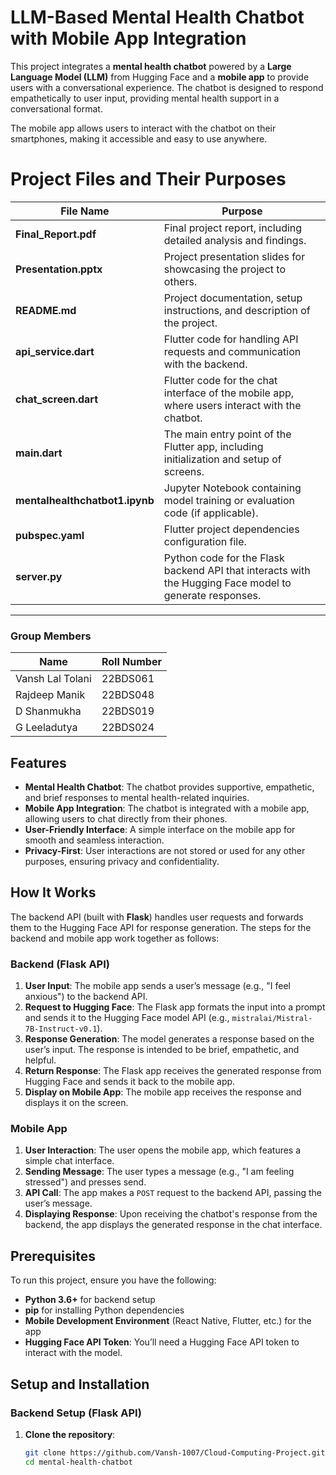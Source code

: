 # LLM-Based Mental Health Chatbot with Mobile App Integration

This project integrates a **mental health chatbot** powered by a **Large Language Model (LLM)** from Hugging Face and a **mobile app** to provide users with a conversational experience. The chatbot is designed to respond empathetically to user input, providing mental health support in a conversational format.

The mobile app allows users to interact with the chatbot on their smartphones, making it accessible and easy to use anywhere.

# Project Files and Their Purposes

| **File Name**                | **Purpose**                                                                 |
|------------------------------|-----------------------------------------------------------------------------|
| **Final_Report.pdf**          | Final project report, including detailed analysis and findings.             |
| **Presentation.pptx**         | Project presentation slides for showcasing the project to others.           |
| **README.md**                 | Project documentation, setup instructions, and description of the project.  |
| **api_service.dart**          | Flutter code for handling API requests and communication with the backend.  |
| **chat_screen.dart**          | Flutter code for the chat interface of the mobile app, where users interact with the chatbot. |
| **main.dart**                 | The main entry point of the Flutter app, including initialization and setup of screens. |
| **mentalhealthchatbot1.ipynb**| Jupyter Notebook containing model training or evaluation code (if applicable). |
| **pubspec.yaml**              | Flutter project dependencies configuration file.                             |
| **server.py**                 | Python code for the Flask backend API that interacts with the Hugging Face model to generate responses. |

---

### Group Members

| **Name**            | **Roll Number** |
|---------------------|-----------------|
| Vansh Lal Tolani    | 22BDS061        |
| Rajdeep Manik       | 22BDS048        |
| D Shanmukha         | 22BDS019        |
| G Leeladutya        | 22BDS024        |





## Features

- **Mental Health Chatbot**: The chatbot provides supportive, empathetic, and brief responses to mental health-related inquiries.
- **Mobile App Integration**: The chatbot is integrated with a mobile app, allowing users to chat directly from their phones.
- **User-Friendly Interface**: A simple interface on the mobile app for smooth and seamless interaction.
- **Privacy-First**: User interactions are not stored or used for any other purposes, ensuring privacy and confidentiality.

## How It Works

The backend API (built with **Flask**) handles user requests and forwards them to the Hugging Face API for response generation. The steps for the backend and mobile app work together as follows:

### Backend (Flask API)

1. **User Input**: The mobile app sends a user’s message (e.g., "I feel anxious") to the backend API.
2. **Request to Hugging Face**: The Flask app formats the input into a prompt and sends it to the Hugging Face model API (e.g., `mistralai/Mistral-7B-Instruct-v0.1`).
3. **Response Generation**: The model generates a response based on the user’s input. The response is intended to be brief, empathetic, and helpful.
4. **Return Response**: The Flask app receives the generated response from Hugging Face and sends it back to the mobile app.
5. **Display on Mobile App**: The mobile app receives the response and displays it on the screen.

### Mobile App

1. **User Interaction**: The user opens the mobile app, which features a simple chat interface.
2. **Sending Message**: The user types a message (e.g., "I am feeling stressed") and presses send.
3. **API Call**: The app makes a `POST` request to the backend API, passing the user’s message.
4. **Displaying Response**: Upon receiving the chatbot's response from the backend, the app displays the generated response in the chat interface.

## Prerequisites

To run this project, ensure you have the following:

- **Python 3.6+** for backend setup
- **pip** for installing Python dependencies
- **Mobile Development Environment** (React Native, Flutter, etc.) for the app
- **Hugging Face API Token**: You’ll need a Hugging Face API token to interact with the model.

## Setup and Installation

### Backend Setup (Flask API)

1. **Clone the repository**:

   ```bash
   git clone https://github.com/Vansh-1007/Cloud-Computing-Project.git
   cd mental-health-chatbot

